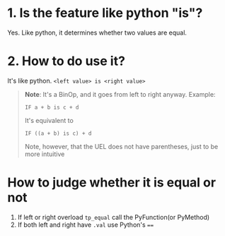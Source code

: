 # 1. Is the feature like python "is"?
Yes. Like python, it determines whether two values are equal.
# 2. How to do use it?
It's like python. `<left value> is <right value>`
> **Note**:
> It's a BinOp, and it goes from left to right anyway.
> Example:
> ```UEL
> IF a + b is c + d
> ```
> It's equivalent to
>```UEL
> IF ((a + b) is c) + d
> ```
> Note, however, that the UEL does not have parentheses, just to be more intuitive
# How to judge whether it is equal or not
1. If left or right overload `tp_equal` call the PyFunction(or PyMethod)
2. If both left and right have `.val` use Python's `==`